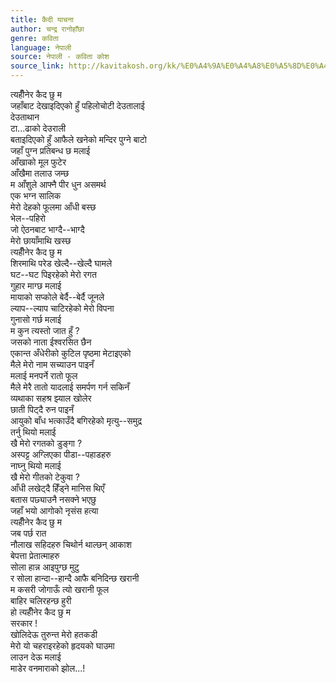 ```yaml
---
title: कैदी याचना
author: चन्द्र रानोहाँछा
genre: कविता
language: नेपाली
source: नेपाली - कविता कोश
source_link: http://kavitakosh.org/kk/%E0%A4%9A%E0%A4%A8%E0%A5%8D%E0%A4%A6%E0%A5%8D%E0%A4%B0_%E0%A4%B0%E0%A4%BE%E0%A4%A8%E0%A5%8B%E0%A4%B9%E0%A4%BE%E0%A4%81%E0%A4%9B%E0%A4%BE
---
```


त्यहीँनेर कैद छु म  
जहाँबाट देखाइदिएको हुँ पहिलोचोटी देउतालाई  
देउताथान  
टा...ढाको देउराली  
बताइदिएको हुँ आफैले खनेको मन्दिर पुग्ने बाटो  
जहाँ पुग्न प्रतिबन्ध छ मलाई  
आँखाको मूल फुटेर  
आँखैमा तलाउ जम्छ  
म आँशुले आफ्नै पीर धुन असमर्थ  
एक भग्न सालिक  
मेरो देहको फूलमा आँधी बस्छ  
भेल--पहिरो  
जो ऐठनबाट भाग्दै--भाग्दै  
मेरो छायाँमाथि खस्छ  
त्यहीँनेर कैद छु म  
शिरमाथि परेड खेल्दै--खेल्दै घामले  
घट--घट पिइरहेको मेरो रगत  
गुहार माग्छ मलाई  
मायाको सप्कोले बेर्दै--बेर्दै जूनले  
ल्याप--ल्याप चाटिरहेको मेरो विपना  
गुनासो गर्छ मलाई  
म कुन त्यस्तो जात हुँ ?  
जसको नाता ईश्वरसित छैन  
एकान्त अँधेरीको कुटिल पृष्ठमा मेटाइएको  
मैले मेरो नाम सच्याउन पाइनँ  
मलाई मनपर्ने रातो फूल  
मैले मेरै तातो यादलाई समर्पण गर्न सकिनँ  
व्यथाका सहश्र झ्याल खोलेर  
छाती पिट्दै रुन पाइनँ  
आयुको बाँध भत्काउँदै बगिरहेको मृत्यु--समुद्र  
तर्नु थियो मलाई  
खै मेरो रगतको डुङ्गा ?  
अस्पट्ट अग्लिएका पीडा--पहाडहरु  
नाघ्नु थियो मलाई  
खै मेरो गीतको टेकुवा ?  
आँधी लखेट्दै हिँड्ने मानिस थिएँ  
बतास पछ्याउनै नसक्ने भएछु  
जहाँ भयो आगोको नृसंस हत्या  
त्यहीँनेर कैद छु म  
जब पर्छ रात  
नौलाख सहिदहरु चिथोर्न थाल्छन् आकाश  
बेपत्ता प्रेतात्माहरु  
सोला हान्न आइपुग्छ मुटु  
र सोला हान्दा--हान्दै आफै बनिदिन्छ खरानी  
म कसरी जोगाऊँ त्यो खरानी फूल  
बाहिर चलिरहन्छ हुरी  
हो त्यहीँनेर कैद छु म  
सरकार !  
खोलिदेऊ तुरुन्त मेरो हतकडी  
मेरो यो चहराइरहेको हृदयको घाउमा  
लाउन देऊ मलाई  
माडेर वनमाराको झोल...!
